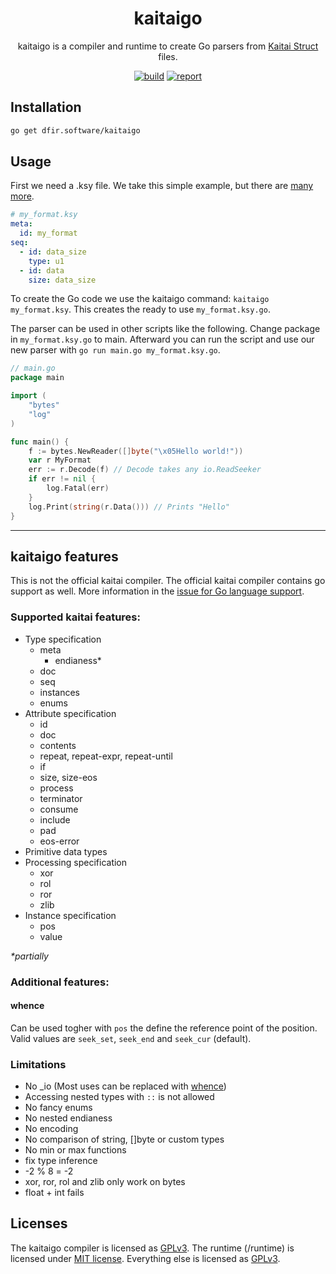 <h1 align="center">kaitaigo</h1>

<p align="center">kaitaigo is a compiler and runtime to create Go parsers from <a href="http://kaitai.io/">Kaitai Struct</a> files.</p>

<p  align="center"><a href="https://github.com/cugu/kaitaigo"><img src="https://img.shields.io/azure-devops/build/cugu/dfir/1" alt="build" /></a>
<a href="https://goreportcard.com/report/github.com/cugu/kaitaigo"><img src="https://goreportcard.com/badge/github.com/cugu/kaitaigo" alt="report" /></a>
<!--<a href="https://godoc.org/github.com/cugu/kaitaigo"><img src="https://godoc.org/github.com/cugu/kaitaigo?status.svg" alt="godoc" /></a>
<a href="https://github.com/cugu/kaitaigo"><img src="https://img.shields.io/azure-devops/coverage/cugu/dfir/1" alt="coverage" /></a>--></p>

## Installation

```sh
go get dfir.software/kaitaigo
```

## Usage

First we need a .ksy file. We take this simple example, but there are [many more](http://formats.kaitai.io/).

```yaml
# my_format.ksy
meta:
  id: my_format
seq:
  - id: data_size
    type: u1
  - id: data
    size: data_size
```

To create the Go code we use the kaitaigo command: `kaitaigo my_format.ksy`. This creates the ready to use `my_format.ksy.go`.

The parser can be used in other scripts like the following. Change package in `my_format.ksy.go` to main. Afterward you can run the script and use our new parser with `go run main.go my_format.ksy.go`.

```go
// main.go
package main

import (
	"bytes"
	"log"
)

func main() {
	f := bytes.NewReader([]byte("\x05Hello world!"))
	var r MyFormat
	err := r.Decode(f) // Decode takes any io.ReadSeeker
	if err != nil {
		log.Fatal(err)
	}
	log.Print(string(r.Data())) // Prints "Hello"
}
```

---

## kaitaigo features

This is not the official kaitai compiler. The official kaitai compiler contains go support as well.
More information in the [issue for Go language support](https://github.com/kaitai-io/kaitai_struct/issues/146).

### Supported kaitai features:

- Type specification
  - meta
    - endianess*
  - doc
  - seq
  - instances
  - enums
- Attribute specification
  - id
  - doc
  - contents
  - repeat, repeat-expr, repeat-until
  - if
  - size, size-eos
  - process
  - terminator
  - consume
  - include
  - pad
  - eos-error
- Primitive data types
- Processing specification
  - xor
  - rol
  - ror
  - zlib
- Instance specification
  - pos
  - value

_*partially_

### Additional features:

#### whence

Can be used togher with `pos` the define the reference point of the position. Valid values are `seek_set`, `seek_end` and `seek_cur` (default).

### Limitations

- No _io (Most uses can be replaced with [whence](#whence))
- Accessing nested types with `::` is not allowed
- No fancy enums
- No nested endianess
- No encoding
- No comparison of string, []byte or custom types
- No min or max functions
- fix type inference
- -2 % 8 = -2
- xor, ror, rol and zlib only work on bytes
- float + int fails

## Licenses

The kaitaigo compiler is licensed as [GPLv3](licences/gpl-3.0.txt).
The runtime (/runtime) is licensed under [MIT license](licences/mit.txt).
Everything else is licensed as [GPLv3](licences/gpl-3.0.txt).
